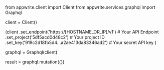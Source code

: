 from appwrite.client import Client
from appwrite.services.graphql import Graphql

client = Client()

(client
  .set_endpoint('https://[HOSTNAME_OR_IP]/v1') # Your API Endpoint
  .set_project('5df5acd0d48c2') # Your project ID
  .set_key('919c2d18fb5d4...a2ae413da83346ad2') # Your secret API key
)

graphql = Graphql(client)

result = graphql.mutation({})
